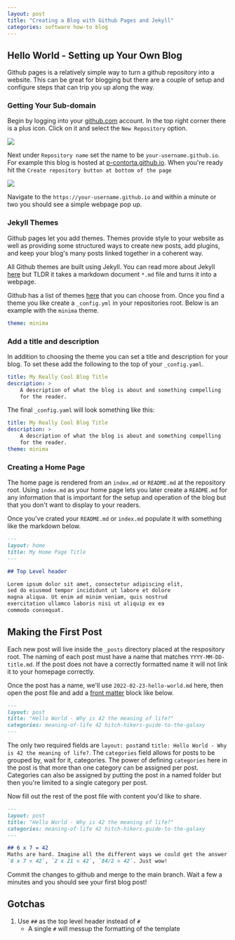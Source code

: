 ```yaml
---
layout: post
title: "Creating a Blog with Github Pages and Jekyll"
categories: software how-to blog
---
```


## Hello World - Setting up Your Own Blog
Github pages is a relatively simple way to turn a github repository into a website. This can be great for blogging but there are a couple of setup and configure steps that can trip you up along the way.

### Getting Your Sub-domain
Begin by logging into your [github.com](https://github.com) account. In the top right corner there is a plus icon. Click on it and select the `New Repository` option.

<img name="create-new-repo-dropdown" src="{{site.url}}/images/hello-world/new-repo-menu.jpg">

Next under `Repository name` set the name to be `your-username.github.io`. For example this blog is hosted at [p-contorta.github.io](https://p-contorta.github.io). When you're ready hit the `Create repository button at bottom of the page`

<img name="create-repo-form" src="{{site.url}}/images/hello-world/create-repo.jpg">

Navigate to the `https://your-username.github.io` and within a minute or two you should see a simple webpage pop up.

### Jekyll Themes
Github pages let you add themes. Themes provide style to your website as well as providing some structured ways to create new posts, add plugins, and keep your blog's many posts linked together in a coherent way.

All Github themes are built using Jekyll. You can read more about Jekyll [here](https://jekyllrb.com/) but TLDR it takes a markdown document `*.md` file and turns it into a webpage.


Github has a list of themes [here](https://pages.github.com/themes/) that you can choose from. Once you find a theme you like create a `_config.yml` in your repositories root. Below is an example with the `minima` theme.
```yaml
theme: minima
```

### Add a title and description
In addition to choosing the theme you can set a title and description for your blog. To set these add the following to the top of your `_config.yaml`.
```yaml
title: My Really Cool Blog Title
description: >
    A description of what the blog is about and something compelling 
    for the reader.
```

The final `_config.yaml` will look something like this:
```yaml
title: My Really Cool Blog Title
description: >
    A description of what the blog is about and something compelling 
    for the reader.
theme: minima
```


### Creating a Home Page
The home page is rendered from an `index.md` or `README.md` at the repository root. Using `index.md` as your home page lets you later create a `README.md` for any information that is important for the setup and operation of the blog but that you don't want to display to your readers.

Once you've crated your `README.md` or `index.md` populate it with something like the markdown below.

```markdown
---
layout: home
title: My Home Page Title
---

## Top Level header

Lorem ipsum dolor sit amet, consectetur adipiscing elit, 
sed do eiusmod tempor incididunt ut labore et dolore 
magna aliqua. Ut enim ad minim veniam, quis nostrud 
exercitation ullamco laboris nisi ut aliquip ex ea 
commodo consequat.

```

## Making the First Post

Each new post will live inside the `_posts` directory placed at the respository root. The naming of each post must have a name that matches `YYYY-MM-DD-title.md`. If the post does not have a correctly formatted name it will not link it to your homepage correctly.

Once the post has a name, we'll use `2022-02-23-hello-world.md` here, then open the post file and add a [front matter](https://jekyllrb.com/docs/front-matter/) block like below.

```markdown
---
layout: post
title: "Hello World - Why is 42 the meaning of life?"
categories: meaning-of-life 42 hitch-hikers-guide-to-the-galaxy
---
```

The only two required fields are `layout: post`and `title: Hello World - Why is 42 the meaning of life?`. The `categories` field allows for posts to be grouped by, wait for it, categories. The power of defining `categories` here in the post is that more than one category can be assigned per post. Categories can also be assigned by putting the post in a named folder but then you're limited to a single category per post.

Now fill out the rest of the post file with content you'd like to share.

```markdown
---
layout: post
title: "Hello World - Why is 42 the meaning of life?"
categories: meaning-of-life 42 hitch-hikers-guide-to-the-galaxy
---

## 6 x 7 = 42
Maths are hard. Imagine all the different ways we could get the answer 42? 
`6 x 7 = 42`, `2 x 21 = 42`, `84/2 = 42`. Just wow! 

```

Commit the changes to github and merge to the main branch. Wait a few a minutes and you should see your first blog post!


## Gotchas
1. Use `##` as the top level header instead of `#`
   - A single `#` will messup the formatting of the template
